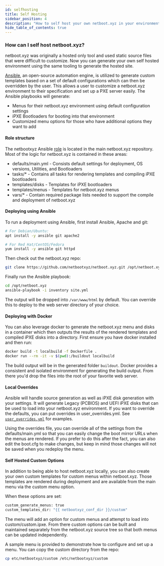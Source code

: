 ```yaml
---
id: selfhosting
title: Self Hosting
sidebar_position: 4
description: "How to self host your own netboot.xyz in your environment"
hide_table_of_contents: true
---
```


### How can I self host netboot.xyz?

netboot.xyz was originally a hosted only tool and used static source files that were difficult to customize.  Now you can generate your own self hosted environment using the same tooling to generate the hosted site.

[Ansible](https://www.ansible.com/), an open-source automation engine, is utilized to generate custom templates based on a set of default configurations which can then be overridden by the user. This allows a user to customize a netboot.xyz environment to their specification and set up a PXE server easily. The Ansible playbooks will generate:

* Menus for their netboot.xyz environment using default configuration settings
* iPXE Bootloaders for booting into that environment
* Customized menu options for those who have additional options they want to add

#### Role structure

The netbootxyz Ansible [role](https://github.com/netbootxyz/netboot.xyz/tree/master/roles/netbootxyz) is located in the main netboot.xyz repository.  Most of the logic for netboot.xyz is contained in these areas:

* defaults/main.yml - Consists default settings for deployment, OS versions, Utilities, and Bootloaders
* tasks/* - Contains all tasks for rendering templates and compiling iPXE bootloaders 
* templates/disks - Templates for iPXE bootloaders
* templates/menus - Templates for netboot.xyz menus
* vars/* - Contain required package lists needed to support the compile and deployment of netboot.xyz

#### Deploying using Ansible

To run a deployment using Ansible, first install Ansible, Apache and git:

```bash
# For Debian/Ubuntu:
apt install -y ansible git apache2

# For Red Hat/CentOS/Fedora
yum install -y ansible git httpd
```

Then check out the netboot.xyz repo:

```bash
git clone https://github.com/netbootxyz/netboot.xyz.git /opt/netboot.xyz
```

Finally run the Ansible playbook:

```bash
cd /opt/netboot.xyz
ansible-playbook -i inventory site.yml
```

The output will be dropped into `/var/www/html` by default.  You can override this to deploy to the web server directory of your choice.

#### Deploying with Docker

You can also leverage docker to generate the netboot.xyz menu and disks in a container which then outputs the results of the rendered templates and compiled iPXE disks into a directory.  First ensure you have docker installed and then run:

```bash
docker build -t localbuild -f Dockerfile .
docker run --rm -it -v $(pwd):/buildout localbuild
```

The build output will be in the generated folder `buildout`. Docker provides a consistent and isolated environment for generating the build output. From there you'd drop the files into the root of your favorite web server.

#### Local Overrides

Ansible will handle source generation as well as iPXE disk generation with your settings.  It will generate Legacy (PCBIOS) and UEFI iPXE disks that can be used to load into your netboot.xyz environment. If you want to override the defaults, you can put overrides in user_overrides.yml.  See [`user_overrides.yml`](https://github.com/netbootxyz/netboot.xyz/blob/master/user_overrides.yml) for examples.

Using the overrides file, you can override all of the settings from the defaults/main.yml so that you can easily change the boot mirror URLs when the menus are rendered.  If you prefer to do this after the fact, you can also edit the boot.cfg to make changes, but keep in mind those changes will not be saved when you redeploy the menu.

#### Self Hosted Custom Options

In addition to being able to host netboot.xyz locally, you can also create your own custom templates for custom menus within netboot.xyz. Those templates are rendered during deployment and are available from the main menu via the custom menu option.

When these options are set:

```bash
custom_generate_menus: true
custom_templates_dir: "{{ netbootxyz_conf_dir }}/custom"
```

The menu will add an option for custom menus and attempt to load into custom/custom.ipxe. From there custom options can be built and maintained separately from the netboot.xyz source tree so that both menus can be updated independently.

A sample menu is provided to demonstrate how to configure and set up a menu. You can copy the custom directory from the repo:

```bash
cp etc/netbootxyz/custom /etc/netbootxyz/custom
```
